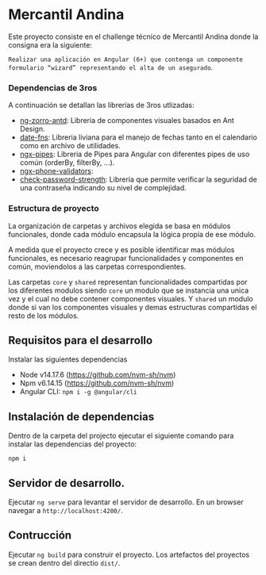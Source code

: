 # Mercantil Andina

Este proyecto consiste en el challenge técnico de Mercantil Andina donde la consigna era la siguiente:

`Realizar una aplicación en Angular (6+) que contenga un componente formulario “wizard” representando el alta de un asegurado`.

### Dependencias de 3ros

A continuación se detallan las librerías de 3ros utlizadas:

- [ng-zorro-antd](https://ng.ant.design/docs/introduce/en): Libreria de componentes visuales basados en Ant Design.
- [date-fns](https://github.com/date-fns/date-fns#readme): Libreria liviana para el manejo de fechas tanto en el calendario como en archivo de utilidades.
- [ngx-pipes](https://github.com/danrevah/ngx-pipes#readme): Libreria de Pipes para Angular con diferentes pipes de uso común (orderBy, filterBy, ...).
- [ngx-phone-validators](https://github.com/Nightapes/ngx-phone-validators):
- [check-password-strength](https://github.com/deanilvincent/check-password-strength#readme): Librería que permite verificar la seguridad de una contraseña indicando su nivel de complejidad.

### Estructura de proyecto

La organización de carpetas y archivos elegida se basa en módulos funcionales, donde cada módulo encapsula la lógica propia de ese módulo.

A medida que el proyecto crece y es posible identificar mas módulos funcionales, es necesario reagrupar funcionalidades y componentes en común, moviendolos a las carpetas correspondientes.

Las carpetas `core` y `shared` representan funcionalidades compartidas por los diferentes modulos siendo `core` un modulo que se instancia una unica vez y el cual no debe contener componentes visuales. Y `shared` un modulo donde si van los componentes visuales y demas estructuras compartidas el resto de los módulos.

## Requisitos para el desarrollo

Instalar las siguientes dependencias

- Node v14.17.6 (https://github.com/nvm-sh/nvm)
- Npm v6.14.15 (https://github.com/nvm-sh/nvm)
- Angular CLI: `npm i -g @angular/cli`

## Instalación de dependencias

Dentro de la carpeta del projecto ejecutar el siguiente comando para instalar las dependencias del proyecto:

`npm i`

## Servidor de desarrollo.

Ejecutar `ng serve` para levantar el servidor de desarrollo. En un browser navegar a `http://localhost:4200/`.

## Contrucción

Ejecutar `ng build` para construir el proyecto. Los artefactos del proyectos se crean dentro del directio `dist/`.
